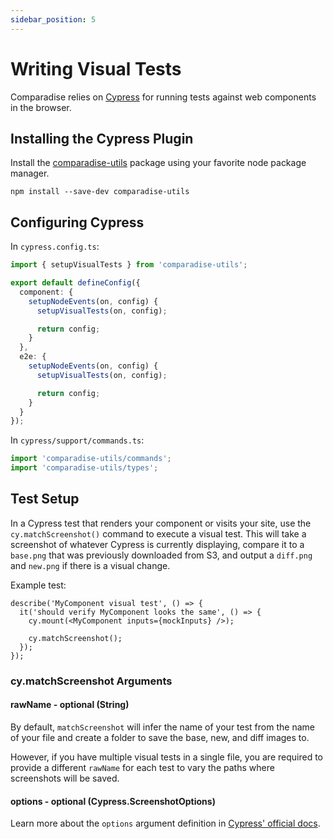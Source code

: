 ```yaml
---
sidebar_position: 5
---
```


# Writing Visual Tests

Comparadise relies on [Cypress](https://www.cypress.io/) for running tests against web components in the browser.

## Installing the Cypress Plugin

Install the [comparadise-utils](https://www.npmjs.com/package/comparadise-utils) package using your favorite node package manager.

```shell
npm install --save-dev comparadise-utils
```

## Configuring Cypress

In `cypress.config.ts`:

```ts
import { setupVisualTests } from 'comparadise-utils';

export default defineConfig({
  component: {
    setupNodeEvents(on, config) {
      setupVisualTests(on, config);

      return config;
    }
  },
  e2e: {
    setupNodeEvents(on, config) {
      setupVisualTests(on, config);

      return config;
    }
  }
});
```

In `cypress/support/commands.ts`:

```ts
import 'comparadise-utils/commands';
import 'comparadise-utils/types';
```

## Test Setup

In a Cypress test that renders your component or visits your site, use the `cy.matchScreenshot()` command to execute a visual test.
This will take a screenshot of whatever Cypress is currently displaying, compare it to a `base.png` that was
previously downloaded from S3, and output a `diff.png` and `new.png` if there is a visual change.

Example test:

```tsx
describe('MyComponent visual test', () => {
  it('should verify MyComponent looks the same', () => {
    cy.mount(<MyComponent inputs={mockInputs} />);

    cy.matchScreenshot();
  });
});
```

### cy.matchScreenshot Arguments

#### rawName - optional (String)

By default, `matchScreenshot` will infer the name of your test from the name of your file and create a folder to save the base, new, and diff images to.

However, if you have multiple visual tests in a single file, you are required to provide a different `rawName` for each test to vary the paths where screenshots will be saved.

#### options - optional (Cypress.ScreenshotOptions)

Learn more about the `options` argument definition in [Cypress' official docs](https://docs.cypress.io/api/commands/screenshot.html#Arguments).
